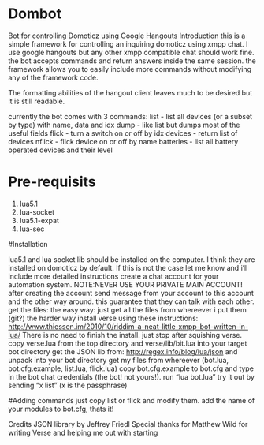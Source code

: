 # Dombot
Bot for controlling Domoticz using Google Hangouts
Introduction
this is a simple framework for controlling an inquiring domoticz using xmpp chat. I use google hangouts but any other xmpp compatible chat should work fine.
the bot accepts commands and return answers inside the same session. the framework allows you to easily include more commands without modifying any of the framework code.

The formatting abilities of the hangout client leaves much to be desired but it is still readable.

currently the bot comes with 3 commands:
	list - list all devices (or a subset by type) with name, data and idx
	dump - like list but dumps most of the useful fields
	flick - turn a switch on or off by idx
	devices - return list of devices
	nflick - flick device on or off by name
	batteries - list all battery operated devices and their level

# Pre-requisits
1. lua5.1 
2. lua-socket 
3. lua5.1-expat
4. lua-sec

#Installation

lua5.1 and lua socket lib should be installed on the computer. I think they are installed on domoticz by default. If this is not the case let me know and i’ll include more detailed instructions
create a chat account for your automation system. NOTE:NEVER USE YOUR PRIVATE MAIN ACCOUNT! 
after creating the account send message from your account to this account and the other way around. this guarantee that they can talk with each other.
get the files:
the easy way:
just get all the files from whereever i put them (git?)
the harder way
install verse using these instructions: http://www.thiessen.im/2010/10/riddim-a-neat-little-xmpp-bot-written-in-lua/ 
There is no need to finish the install. just stop after squishing verse. copy verse.lua from the top directory and verse/lib/bit.lua into your target bot directory
get the JSON lib from: http://regex.info/blog/lua/json and unpack into your bot directory
get my files from whereever (bot.lua, bot.cfg.example, list.lua, flick.lua)
copy bot.cfg.example to bot.cfg and type in the bot chat credentials (the bot! not yours!). 
run “lua bot.lua”
try it out by sending “x list” (x is the passphrase)

#Adding commands
just copy list or flick and modify them. add the name of your modules to bot.cfg, thats it!

Credits
JSON library by Jeffrey Friedl
Special thanks for Matthew Wild for writing Verse and helping me out with starting
